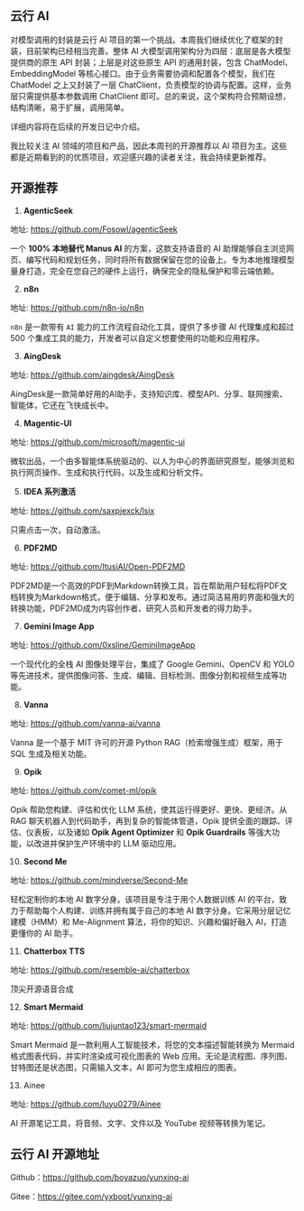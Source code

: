 ## 云行 AI

对模型调用的封装是云行 AI 项目的第一个挑战。本周我们继续优化了框架的封装，目前架构已经相当完善。整体 AI 大模型调用架构分为四层：底层是各大模型提供商的原生 API 封装；上层是对这些原生 API 的通用封装，包含 ChatModel、EmbeddingModel 等核心接口。由于业务需要协调和配置各个模型，我们在 ChatModel 之上又封装了一层 ChatClient，负责模型的协调与配置。这样，业务层只需提供基本参数调用 ChatClient 即可。总的来说，这个架构符合预期设想，结构清晰，易于扩展，调用简单。

详细内容将在后续的开发日记中介绍。

我比较关注 AI 领域的项目和产品，因此本周刊的开源推荐以 AI 项目为主。这些都是近期看到的的优质项目，欢迎感兴趣的读者关注，我会持续更新推荐。

## 开源推荐

1. **AgenticSeek**

地址: <https://github.com/Fosowl/agenticSeek>

一个 **100% 本地替代 Manus AI** 的方案，这款支持语音的 AI 助理能够自主浏览网页、编写代码和规划任务，同时将所有数据保留在您的设备上。专为本地推理模型量身打造，完全在您自己的硬件上运行，确保完全的隐私保护和零云端依赖。

2. **n8n**

地址: <https://github.com/n8n-io/n8n>

`n8n` 是一款带有 `AI` 能力的工作流程自动化工具，提供了多步骤 AI 代理集成和超过 500 个集成工具的能力，开发者可以自定义想要使用的功能和应用程序。

3. **AingDesk**

地址: <https://github.com/aingdesk/AingDesk>

AingDesk是一款简单好用的AI助手，支持知识库、模型API、分享、联网搜索、智能体，它还在飞快成长中。

4. **Magentic-UI**

地址: <https://github.com/microsoft/magentic-ui>

微软出品，一个由多智能体系统驱动的、以人为中心的界面研究原型，能够浏览和执行网页操作、生成和执行代码，以及生成和分析文件。

5. **IDEA 系列激活**

地址: <https://github.com/saxpjexck/lsix>

只需点击一次，自动激活。

6. **PDF2MD**

地址: <https://github.com/ItusiAI/Open-PDF2MD>

PDF2MD是一个高效的PDF到Markdown转换工具，旨在帮助用户轻松将PDF文档转换为Markdown格式，便于编辑、分享和发布。通过简洁易用的界面和强大的转换功能，PDF2MD成为内容创作者、研究人员和开发者的得力助手。

7. **Gemini Image App**

地址: <https://github.com/0xsline/GeminiImageApp>

一个现代化的全栈 AI 图像处理平台，集成了 Google Gemini、OpenCV 和 YOLO 等先进技术，提供图像问答、生成、编辑、目标检测、图像分割和视频生成等功能。

8. **Vanna**

地址: <https://github.com/vanna-ai/vanna>

Vanna 是一个基于 MIT 许可的开源 Python RAG（检索增强生成）框架，用于 SQL 生成及相关功能。

9. **Opik**

地址: <https://github.com/comet-ml/opik>

Opik 帮助您构建、评估和优化 LLM 系统，使其运行得更好、更快、更经济。从 RAG 聊天机器人到代码助手，再到复杂的智能体管道，Opik 提供全面的跟踪、评估、仪表板，以及诸如 **Opik Agent Optimizer** 和 **Opik Guardrails** 等强大功能，以改进并保护生产环境中的 LLM 驱动应用。

10. **Second Me**

地址: <https://github.com/mindverse/Second-Me>

轻松定制你的本地 AI 数字分身。该项目是专注于用个人数据训练 AI 的平台，致力于帮助每个人构建、训练并拥有属于自己的本地 AI 数字分身。它采用分层记忆建模（HMM）和 Me-Alignment 算法，将你的知识、兴趣和偏好融入 AI，打造更懂你的 AI 助手。

11. **Chatterbox TTS**

地址: <https://github.com/resemble-ai/chatterbox>

顶尖开源语音合成

12. **Smart Mermaid**

地址: <https://github.com/liujuntao123/smart-mermaid>

Smart Mermaid 是一款利用人工智能技术，将您的文本描述智能转换为 Mermaid 格式图表代码，并实时渲染成可视化图表的 Web 应用。无论是流程图、序列图、甘特图还是状态图，只需输入文本，AI 即可为您生成相应的图表。

13. Ainee

地址: <https://github.com/luyu0279/Ainee>

AI 开源笔记工具，将音频、文字、文件以及 YouTube 视频等转换为笔记。



## 云行 AI 开源地址

Github：<https://github.com/boyazuo/yunxing-ai>

Gitee：<https://gitee.com/yxboot/yunxing-ai>